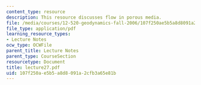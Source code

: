 ```yaml
---
content_type: resource
description: This resource discusses flow in porous media.
file: /media/courses/12-520-geodynamics-fall-2006/107f250ae5b5a8d8091a2cfb3a65e81b_lecture27.pdf
file_type: application/pdf
learning_resource_types:
- Lecture Notes
ocw_type: OCWFile
parent_title: Lecture Notes
parent_type: CourseSection
resourcetype: Document
title: lecture27.pdf
uid: 107f250a-e5b5-a8d8-091a-2cfb3a65e81b
---
```

